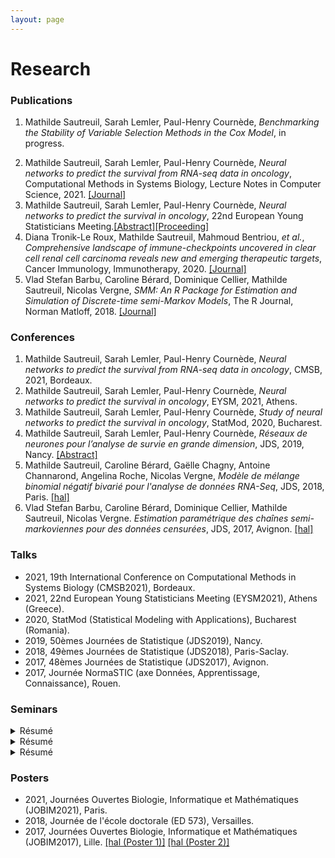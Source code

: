 ```yaml
---
layout: page
---
```


<div class="text-center">
  <h1>  Research</h1>
    </div>


### Publications

1. Mathilde Sautreuil, Sarah Lemler, Paul-Henry Cournède, *Benchmarking the Stability of Variable Selection Methods in the Cox Model*, in progress.
<!---[[Journal]](https://link-springer-com.insb.bib.cnrs.fr/article/10.1007%2Fs00262-020-02530-x)--->
<!---2. Mathilde Sautreuil, Sarah Lemler, Paul-Henry Cournède, *Neural network for survival analysis*, accepted to CMSB2021. [[hal]](https://hal-centralesupelec.archives-ouvertes.fr/hal-03224492/document)--->
2. Mathilde Sautreuil, Sarah Lemler, Paul-Henry Cournède, *Neural networks to predict the survival from RNA-seq data in oncology*, Computational Methods in Systems Biology, Lecture Notes in Computer Science, 2021. [[Journal]](https://link.springer.com/book/10.1007/978-3-030-85633-5)
3. Mathilde Sautreuil, Sarah Lemler, Paul-Henry Cournède, *Neural networks to predict the survival in oncology*, 22nd European Young Statisticians Meeting.[[Abstract]](https://www.eysm2021.panteion.gr/files/Book_of_Abstracts_EYSM_2021.pdf#page=49)[[Proceeding]](https://www.eysm2021.panteion.gr/files/Proceedings_EYSM_2021.pdf#page=117)
4. Diana Tronik-Le Roux, Mathilde Sautreuil, Mahmoud Bentriou, *et al.*, *Comprehensive landscape of immune-checkpoints uncovered in clear cell renal cell carcinoma reveals new and emerging therapeutic targets*, Cancer Immunology, Immunotherapy, 2020. [[Journal]](https://link.springer.com/article/10.1007%2Fs00262-020-02530-x)
5. Vlad Stefan Barbu, Caroline Bérard, Dominique Cellier, Mathilde Sautreuil, Nicolas Vergne, *SMM: An R Package for Estimation and Simulation of Discrete-time semi-Markov Models*, The R Journal, Norman Matloff, 2018. [[Journal]](https://journal.r-project.org/archive/2018/RJ-2018-050/RJ-2018-050.pdf)

### Conferences

1. Mathilde Sautreuil, Sarah Lemler, Paul-Henry Cournède, *Neural networks to predict the survival from RNA-seq data in oncology*, CMSB, 2021, Bordeaux.
1. Mathilde Sautreuil, Sarah Lemler, Paul-Henry Cournède, *Neural networks to predict the survival in oncology*, EYSM, 2021, Athens.
1. Mathilde Sautreuil, Sarah Lemler, Paul-Henry Cournède, *Study of neural networks to predict the survival in oncology*, StatMod, 2020, Bucharest.
2. Mathilde Sautreuil, Sarah Lemler, Paul-Henry Cournède, *Réseaux de neurones pour l’analyse de survie en grande dimension*, JDS, 2019, Nancy. [[Abstract]](http://jds2019.sfds.asso.fr/program/Soumissions/subm180.pdf)
3. Mathilde Sautreuil, Caroline Bérard, Gaëlle Chagny, Antoine Channarond, Angelina Roche, Nicolas Vergne, *Modèle de mélange binomial négatif bivarié pour l'analyse de données RNA-Seq*, JDS, 2018, Paris. [[hal]](https://hal.archives-ouvertes.fr/hal-02337265/)
4. Vlad Stefan Barbu, Caroline Bérard, Dominique Cellier, Mathilde Sautreuil, Nicolas Vergne. *Estimation paramétrique des chaînes semi-markoviennes pour des données censurées*, JDS, 2017, Avignon. [[hal]](https://hal.archives-ouvertes.fr/hal-02337254/)

### Talks

* 2021, 19th International Conference on Computational Methods in Systems Biology (CMSB2021), Bordeaux.
* 2021, 22nd European Young Statisticians Meeting (EYSM2021), Athens (Greece).
* 2020, StatMod (Statistical Modeling with Applications), Bucharest (Romania).
* 2019, 50èmes Journées de Statistique (JDS2019), Nancy.
* 2018, 49èmes Journées de Statistique (JDS2018), Paris-Saclay.
* 2017, 48èmes Journées de Statistique (JDS2017), Avignon.
* 2017, Journée NormaSTIC (axe Données, Apprentissage, Connaissance), Rouen.

### Seminars
<details>
* June 2021, Centre National de la Recherche en Génomique Humaine (CNRGH), CEA, Évry.
__Contributions à l’analyse de survie et à la détection de marqueurs en oncologie__
<summary>Résumé</summary>
<p>
</p>
</details>
<details>
* April 2021, Épidémiologie des radiations, UMR 1018/CESP, Institut Gustave Roussy, Villejuif.
__Contributions à l'analyse de survie en oncologie__
<summary>Résumé</summary>
<p> La médecine de précision en oncologie permet d’adapter les traitements aux caractéristiques des patients. L’utilisation des données d’expression de gènes comme caractéristiques amène de nouvelles problématiques : la grande dimension. L’objectif de cette présentation est d’étudier et développer des méthodes adaptées à la grande dimension pour l’analyse de survie en oncologie. Dans une première partie de cet exposé, nous étudions les méthodes de régularisation et de screening pour mettre en évidence les gènes influençant la survie des patients. La stabilité de ces méthodes est étudiée à partir d’indices de similarité et d’autres critères sur des données simulées et réelles. Dans la seconde partie de cette présentation, nous nous intéressons à la prédiction de la survie en grande dimension.  La méthode classique pour prédire la survie en grande dimension consiste à utiliser une procédure Lasso utilisant la log-vraisemblance partielle. Les méthodes de deep learning sont des méthodes de plus en plus populaires permettant de gérer des effets non-linéaires et des interactions. Nous nous sommes intéressés à deux approches de réseaux de neurones pour prédire la survie en grande dimension : une basée sur la log-vraisemblance partielle de Cox (appelée cox-nnet) et une seconde sur un modèle à temps discret prédisant directement le risque instantané. Nous nous sommes particulièrement concentrés sur cette dernière en proposant plusieurs structures et des régularisations adaptées. Pour comparer les performances des différentes méthodes, nous avons d’une part créé un plan de simulations avec des données de différents niveaux de complexité et d’autre part considéré deux jeux de données réelles. 
</p>
</details>
<details>
* March 2021, UMR Mathématiques et Informatique Appliquées, AgroParisTech, Inrae, Université Paris Saclay.
__Étude des réseaux de neurones pour prédire la survie en oncologie__
<summary>Résumé</summary>
<p> Dans cette présentation, on étudie le potentiel des réseaux de neurones pour la prédiction de la survie en grande dimension. Dans les études cliniques en oncologie, le nombre de variables est de plus en plus important notamment grâce aux données omiques, mais la taille des cohortes de patients reste relativement modeste. La méthode classique pour prédire la survie en grande dimension consiste à utiliser une procédure Lasso utilisant la log-vraisemblance partielle de Cox. Les méthodes de deep learning sont des méthodes de plus en plus populaires permettant de gérer des effets non-linéaires et des interactions. Nous nous sommes intéressés à deux approches de réseaux de neurones pour prédire la survie en grande dimension : une basée sur la log-vraisemblance partielle de Cox (appelée cox-nnet) et une seconde sur un modèle à temps discret prédisant directement le facteur de risque. Nous nous sommes particulièrement concentrés sur cette dernière en proposant plusieurs structures et des régularisations adaptées (notamment de type fused-lasso). Pour comparer les performances des différentes méthodes, nous avons d’une part créé un plan de simulations avec des données de différents niveaux de complexité et d’autre part considéré deux jeux de données réelles.
</p>
</details>

### Posters

* 2021, Journées Ouvertes Biologie, Informatique et Mathématiques (JOBIM2021), Paris.
* 2018, Journée de l'école doctorale (ED 573), Versailles.
* 2017, Journées Ouvertes Biologie, Informatique et Mathématiques (JOBIM2017), Lille. [[hal (Poster 1)]](https://hal.archives-ouvertes.fr/hal-01563604/document#page=160) [[hal (Poster 2)]](https://hal.archives-ouvertes.fr/hal-01563604/document#page=161)
